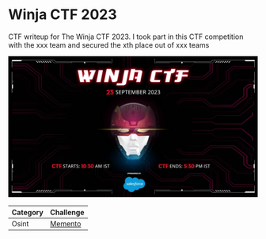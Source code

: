 # Winja CTF 2023

CTF writeup for The Winja CTF 2023. I took part in this CTF competition with the xxx team and secured the xth place out of xxx teams

![preview](preview.png)

|   Category   |           Challenge         |
|     ---      |              ---            |
|   Osint  | [Memento](https://github.com/nutm3/ctf-writeups/tree/main/winjaCTF%202023/memento/)
